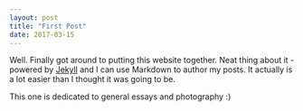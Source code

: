 ```yaml
---
layout: post
title: "First Post"
date: 2017-03-15
---
```


Well. Finally got around to putting this website together. Neat thing about it - powered by [Jekyll](http://jekyllrb.com) and I can use Markdown to author my posts. It actually is a lot easier than I thought it was going to be.

This one is dedicated to general essays and photography :)
